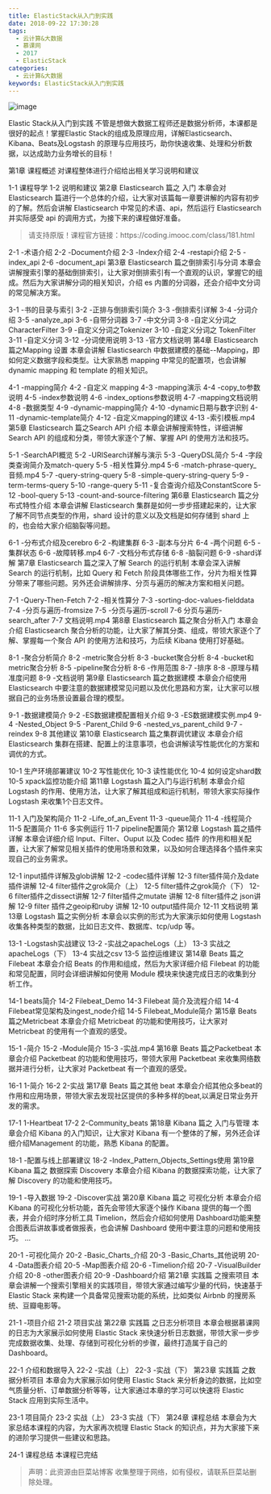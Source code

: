 ```yaml
---
title: ElasticStack从入门到实践
date: 2018-09-22 17:30:28
tags:
  - 云计算&大数据
  - 慕课网
  - 2017
  - ElasticStack
categories:
  - 云计算&大数据
keywords: ElasticStack从入门到实践
---
```

![image](https://img.mukewang.com/szimg/5a7441e30001d4f805400300-360-202.jpg)

Elastic Stack从入门到实践
不管是想做大数据工程师还是数据分析师，本课都是很好的起点！掌握Elastic Stack的组成及原理应用，详解Elasticsearch、Kibana、Beats及Logstash 的原理与应用技巧，助你快速收集、处理和分析数据，以达成助力业务增长的目标！

第1章 课程概述
对课程整体进行介绍给出相关学习说明和建议

1-1 课程导学
1-2 说明和建议
第2章 Elasticsearch 篇之 入门
本章会对 Elasticsearch 篇进行一个总体的介绍，让大家对该篇每一章要讲解的内容有初步的了解。然后会讲解 Elasticsearch 中常见的术语、api，然后运行 Elasticsearch 并实际感受 api 的调用方式，为接下来的课程做好准备。

<!-- more -->
<blockquote class="blockquote-center">
请支持原版！课程官方链接：https://coding.imooc.com/class/181.html</blockquote>
</blockquote>


2-1 -术语介绍
2-2 -Document介绍
2-3 -Index介绍
2-4 -restapi介绍
2-5 -index_api
2-6 -document_api
第3章 Elasticsearch 篇之倒排索引与分词
本章会讲解搜索引擎的基础倒排索引，让大家对倒排索引有一个直观的认识，掌握它的组成。然后为大家讲解分词的相关知识，介绍 es 内置的分词器，还会介绍中文分词的常见解决方案。

3-1 -书的目录与索引
3-2 -正排与倒排索引简介
3-3 -倒排索引详解
3-4 -分词介绍
3-5 -analyze_api
3-6 -自带分词器
3-7 -中文分词
3-8 -自定义分词之CharacterFilter
3-9 -自定义分词之Tokenizer
3-10 -自定义分词之 TokenFilter
3-11 -自定义分词
3-12 -分词使用说明
3-13 -官方文档说明
第4章 Elasticsearch 篇之Mapping 设置
本章会讲解 Elasticsearch 中数据建模的基础--Mapping，即如何定义数据字段和类型。让大家熟悉 mapping 中常见的配置项，也会讲解 dynamic mapping 和 template 的相关知识。

4-1 -mapping简介
4-2 -自定义 mapping
4-3 -mapping演示
4-4 -copy_to参数说明
4-5 -index参数说明
4-6 -index_options参数说明
4-7 -mapping文档说明
4-8 -数据类型
4-9 -dynamic-mapping简介
4-10 -dynamic日期与数字识别
4-11 -dynamic-template简介
4-12 -自定义mapping的建议
4-13 -索引模板.mp4
第5章 Elasticsearch 篇之Search API 介绍
本章会讲解搜索特性，详细讲解 Search API 的组成和分类，带领大家逐个了解、掌握 API 的使用方法和技巧。

5-1 -SearchAPI概览
5-2 -URISearch详解与演示
5-3 -QueryDSL简介
5-4 -字段类查询简介及match-query
5-5 -相关性算分.mp4
5-6 -match-phrase-query_音频.mp4
5-7 -query-string-query
5-8 -simple-query-string-query
5-9 -term-terms-query
5-10 -range-query
5-11 -复合查询介绍及ConstantScore
5-12 -bool-query
5-13 -count-and-source-filtering
第6章 Elasticsearch 篇之分布式特性介绍
本章会讲解 Elasticsearch 集群是如何一步步搭建起来的，让大家了解不同节点类型的作用，shard 设计的意义以及文档是如何存储到 shard 上的，也会给大家介绍脑裂等问题。

6-1 -分布式介绍及cerebro
6-2 -构建集群
6-3 -副本与分片
6-4 -两个问题
6-5 -集群状态
6-6 -故障转移.mp4
6-7 -文档分布式存储
6-8 -脑裂问题
6-9 -shard详解
第7章 Elasticsearch 篇之深入了解 Search 的运行机制
本章会深入讲解 Search 的运行机制，比如 Query 和 Fetch 阶段具体哪些工作，分片为相关性算分带来了哪些问题。另外还会讲解排序、分页与遍历的解决方案和相关问题。

7-1 -Query-Then-Fetch
7-2 -相关性算分
7-3 -sorting-doc-values-fielddata
7-4 -分页与遍历-fromsize
7-5 -分页与遍历-scroll
7-6 分页与遍历-search_after
7-7 文档说明.mp4
第8章 Elasticsearch 篇之聚合分析入门
本章会介绍 Elasticsearch 聚合分析的功能，让大家了解其分类、组成，带领大家逐个了解、掌握每一个聚合 API 的使用方法和技巧，为后续 Kibana 使用打好基础。

8-1 -聚合分析简介
8-2 -metric聚合分析
8-3 -bucket聚合分析
8-4 -bucket和metric聚合分析
8-5 -pipeline聚合分析
8-6 -作用范围
8-7 -排序
8-8 -原理与精准度问题
8-9 -文档说明
第9章 Elasticsearch 篇之数据建模
本章会介绍使用 Elasticsearch 中要注意的数据建模常见问题以及优化思路和方案，让大家可以根据自己的业务场景设置最合理的模型。

9-1 -数据建模简介
9-2 -ES数据建模配置相关介绍
9-3 -ES数据建模实例.mp4
9-4 -Nested_Object
9-5 -Parent_Child
9-6 -nested_vs_parent_child
9-7 -reindex
9-8 其他建议
第10章 Elasticsearch 篇之集群调优建议
本章会介绍 Elasticsearch 集群在搭建、配置上的注意事项，也会讲解读写性能优化的方案和调优的方式。

10-1 生产环境部署建议
10-2 写性能优化
10-3 读性能优化
10-4 如何设定shard数
10-5 xpack监控功能介绍
第11章 Logstash 篇之入门与运行机制
本章会介绍 Logstash 的作用、使用方法，让大家了解其组成和运行机制，带领大家实际操作 Logstash 来收集1个日志文件。

11-1 入门及架构简介
11-2 -Life_of_an_Event
11-3 -queue简介
11-4 -线程简介
11-5 配置简介
11-6 多实例运行
11-7 pipeline配置简介
第12章 Logstash 篇之插件详解
本章会详细介绍 Input、Filter、Ouput 以及 Codec 插件 的作用和相关配置，让大家了解常见相关插件的使用场景和效果，以及如何合理选择各个插件来实现自己的业务需求。

12-1 input插件详解及glob讲解
12-2 -codec插件详解
12-3 filter插件简介及date插件讲解
12-4 filter插件之grok简介（上）
12-5 filter插件之grok简介（下）
12-6 filter插件之dissect讲解
12-7 filter插件之mutate 讲解
12-8 filter插件之 json讲解
12-9 filter 插件之geoip和ruby 讲解
12-10 output插件简介
12-11 文档说明
第13章 Logstash 篇之实例分析
本章会以实例的形式为大家演示如何使用 Logstash 收集各种类型的数据，比如日志文件、数据库、tcp/udp 等。

13-1 -Logstash实战建议
13-2 -实战之apacheLogs（上）
13-3 实战之apacheLogs（下）
13-4 实战之csv
13-5 监控运维建议
第14章 Beats 篇之Filebeat
本章会介绍 Beats 的作用和组成，然后为大家详细介绍 Filebeat 的功能和常见配置，同时会详细讲解如何使用 Module 模块来快速完成日志的收集到分析工作。

14-1 beats简介
14-2 Filebeat_Demo
14-3 Filebeat 简介及流程介绍
14-4 Filebeat常见架构及ingest_node介绍
14-5 Filebeat_Module简介
第15章 Beats 篇之Metricbeat
本章会介绍 Metricbeat 的功能和使用技巧，让大家对 Metricbeat 的使用有一个直观的感受。

15-1 -简介
15-2 -Module简介
15-3 -实战.mp4
第16章 Beats 篇之Packetbeat
本章会介绍 Packetbeat 的功能和使用技巧，带领大家用 Packetbeat 来收集网络数据并进行分析，让大家对 Packetbeat 有一个直观的感受。

16-1 1-简介
16-2 2-实战
第17章 Beats 篇之其他 beat
本章会介绍其他众多beat的作用和应用场景，带领大家去发现社区提供的多种多样的beat,以满足日常业务开发的需求。

17-1 1-Heartbeat
17-2 2-Community_beats
第18章 Kibana 篇之 入门与管理
本章会介绍 Kibana 的入门知识，让大家对 Kibana 有一个整体的了解，另外还会详细介绍Management 的功能，熟悉 Kibana 的配置。

18-1 -配置与线上部署建议
18-2 -Index_Pattern_Objects_Settings使用
第19章 Kibana 篇之 数据探索 Discovery
本章会介绍 Kibana 的数据探索功能，让大家了解 Discovery 的功能和使用技巧。

19-1 -导入数据
19-2 -Discover实战
第20章 Kibana 篇之 可视化分析
本章会介绍Kibana 的可视化分析功能，首先会带领大家逐个操作 Kibana 提供的每一个图表，并会介绍时序分析工具 Timelion，然后会介绍如何使用 Dashboard功能来整合图表后讲故事或者做报表，也会讲解 Dashboard 使用中要注意的问题和使用技巧。 ...

20-1 -可视化简介
20-2 -Basic_Charts_介绍
20-3 -Basic_Charts_其他说明
20-4 -Data图表介绍
20-5 -Map图表介绍
20-6 -Timelion介绍
20-7 -VisualBuilder介绍
20-8 -other图表介绍
20-9 -Dashboard介绍
第21章 实践篇 之搜索项目
本章会讲解一个搜索引擎相关的实践项目，带领大家通过编写少量的代码，快速基于 Elastic Stack 来构建一个具备常见搜索功能的系统，比如类似 Airbnb 的搜房系统、豆瓣电影等。

21-1 -项目介绍
21-2 项目实战
第22章 实践篇 之日志分析项目
本章会根据慕课网的日志为大家展示如何使用 Elastic Stack 来快速分析日志数据，带领大家一步步完成数据收集、处理、存储到可视化分析的步骤，最终打造属于自己的 Dashboard。

22-1 介绍和数据导入
22-2 -实战（上）
22-3 -实战（下）
第23章 实践篇 之数据分析项目
本章会为大家展示如何使用 Elastic Stack 来分析身边的数据，比如空气质量分析、订单数据分析等等，让大家通过本章的学习可以快速将 Elastic Stack 应用到实际生活中。

23-1 项目简介
23-2 实战（上）
23-3 实战（下）
第24章 课程总结
本章会为大家总结本课程的内容，为大家再次梳理 Elastic Stack 的知识点，并为大家接下来的进阶学习提供一些建议和思路。

24-1 课程总结
本课程已完结


<blockquote class="blockquote-center">声明：此资源由巨菜站博客 收集整理于网络，如有侵权，请联系巨菜站删除处理。</blockquote>

<div id="jspay" sid="2J8falz1403" style="display:none">2J8falz1403</div>
<script type="text/javascript" src="https://www.fageka.com/j.js"></script>
<script type="text/javascript" src="https://www.fageka.com/f.js" charset="utf-8"></script>
